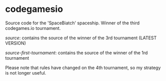 # codegamesio

Source code for the 'SpaceBiatch' spaceship. Winner of the third codegames.io tournament.

*source*: contains the source of the winner of the 3rd tournament (LATEST VERSION)

*source-first-tournament*: contains the source of the winner of the 1rd tournament

Please note that rules have changed on the 4th tournament, so my strategy is not longer useful.
